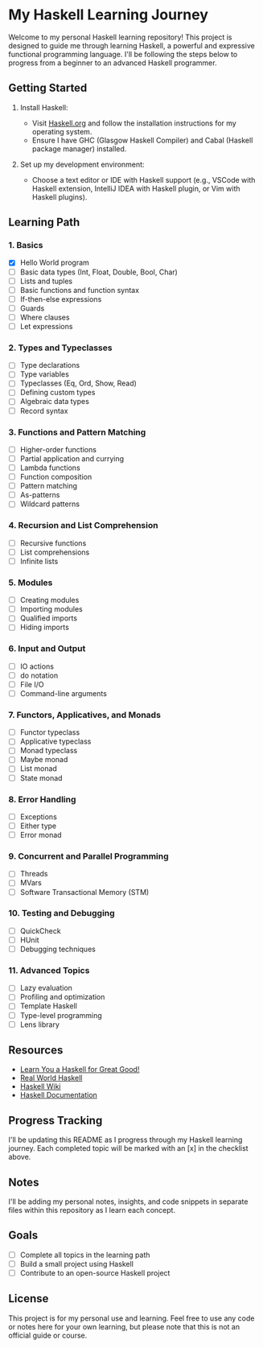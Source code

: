 # My Haskell Learning Journey

Welcome to my personal Haskell learning repository! This project is designed to guide me through learning Haskell, a powerful and expressive functional programming language. I'll be following the steps below to progress from a beginner to an advanced Haskell programmer.

## Getting Started

1. Install Haskell:

   - Visit [Haskell.org](https://www.haskell.org/downloads/) and follow the installation instructions for my operating system.
   - Ensure I have GHC (Glasgow Haskell Compiler) and Cabal (Haskell package manager) installed.

2. Set up my development environment:
   - Choose a text editor or IDE with Haskell support (e.g., VSCode with Haskell extension, IntelliJ IDEA with Haskell plugin, or Vim with Haskell plugins).

## Learning Path

### 1. Basics

- [x] Hello World program
- [ ] Basic data types (Int, Float, Double, Bool, Char)
- [ ] Lists and tuples
- [ ] Basic functions and function syntax
- [ ] If-then-else expressions
- [ ] Guards
- [ ] Where clauses
- [ ] Let expressions

### 2. Types and Typeclasses

- [ ] Type declarations
- [ ] Type variables
- [ ] Typeclasses (Eq, Ord, Show, Read)
- [ ] Defining custom types
- [ ] Algebraic data types
- [ ] Record syntax

### 3. Functions and Pattern Matching

- [ ] Higher-order functions
- [ ] Partial application and currying
- [ ] Lambda functions
- [ ] Function composition
- [ ] Pattern matching
- [ ] As-patterns
- [ ] Wildcard patterns

### 4. Recursion and List Comprehension

- [ ] Recursive functions
- [ ] List comprehensions
- [ ] Infinite lists

### 5. Modules

- [ ] Creating modules
- [ ] Importing modules
- [ ] Qualified imports
- [ ] Hiding imports

### 6. Input and Output

- [ ] IO actions
- [ ] do notation
- [ ] File I/O
- [ ] Command-line arguments

### 7. Functors, Applicatives, and Monads

- [ ] Functor typeclass
- [ ] Applicative typeclass
- [ ] Monad typeclass
- [ ] Maybe monad
- [ ] List monad
- [ ] State monad

### 8. Error Handling

- [ ] Exceptions
- [ ] Either type
- [ ] Error monad

### 9. Concurrent and Parallel Programming

- [ ] Threads
- [ ] MVars
- [ ] Software Transactional Memory (STM)

### 10. Testing and Debugging

- [ ] QuickCheck
- [ ] HUnit
- [ ] Debugging techniques

### 11. Advanced Topics

- [ ] Lazy evaluation
- [ ] Profiling and optimization
- [ ] Template Haskell
- [ ] Type-level programming
- [ ] Lens library

## Resources

- [Learn You a Haskell for Great Good!](http://learnyouahaskell.com/)
- [Real World Haskell](http://book.realworldhaskell.org/)
- [Haskell Wiki](https://wiki.haskell.org/)
- [Haskell Documentation](https://www.haskell.org/documentation/)

## Progress Tracking

I'll be updating this README as I progress through my Haskell learning journey. Each completed topic will be marked with an [x] in the checklist above.

## Notes

I'll be adding my personal notes, insights, and code snippets in separate files within this repository as I learn each concept.

## Goals

- [ ] Complete all topics in the learning path
- [ ] Build a small project using Haskell
- [ ] Contribute to an open-source Haskell project

## License

This project is for my personal use and learning. Feel free to use any code or notes here for your own learning, but please note that this is not an official guide or course.
